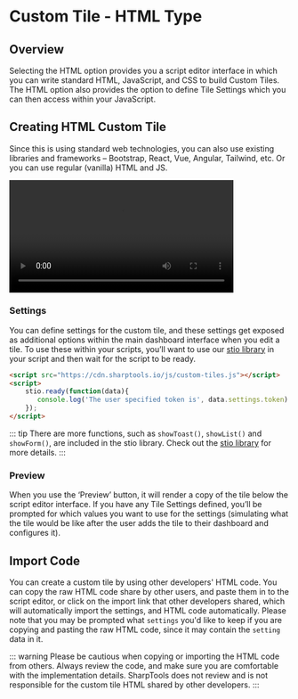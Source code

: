 # Custom Tile - HTML Type

## Overview
Selecting the HTML option provides you a script editor interface in which you can write standard HTML, JavaScript,
and CSS to build Custom Tiles. The HTML option also provides the option to define Tile Settings which you can then
access within your JavaScript.

## Creating HTML Custom Tile
Since this is using standard web technologies, you can also use existing libraries and frameworks – Bootstrap, React,
Vue, Angular, Tailwind, etc. Or you can use regular (vanilla) HTML and JS.

<video width="80%" controls>
  <source src="../assets/custom_tile_html_ide_demo.mp4" type="video/mp4">
  Your browser does not support the video tag.
</video> 

### Settings
You can define settings for the custom tile, and these settings get exposed as additional options within the main
dashboard interface when you edit a tile. To use these within your scripts, you’ll want to use our [stio library](./stio-lib.md) in
your script and then wait for the script to be ready.

```html
<script src="https://cdn.sharptools.io/js/custom-tiles.js"></script>
<script>
    stio.ready(function(data){
       console.log('The user specified token is', data.settings.token)
    });
</script>
```
::: tip
There are more functions, such as `showToast()`, `showList()` and `showForm()`, are included in the stio library. Check out
the [stio library](./stio-lib.md) for more details.
:::

### Preview
When you use the ‘Preview’ button, it will render a copy of the tile below the script editor interface. If you have
any Tile Settings defined, you’ll be prompted for which values you want to use for the settings (simulating what the
tile would be like after the user adds the tile to their dashboard and configures it).


## Import Code
You can create a custom tile by using other developers' HTML code. You can copy the raw HTML code share by other users,
and paste them in to the script editor, or click on the import link that other developers shared, which will
automatically import the settings, and HTML code automatically. Please note that you may be prompted what `settings` 
you'd like to keep if you are copying and pasting the raw HTML code, since it may contain the `setting` data in it.

::: warning
Please be cautious when copying or importing the HTML code from others. Always review the code, and make sure you are 
comfortable with the implementation details. SharpTools does not review and is not responsible for the custom tile HTML
shared by other developers.
:::


